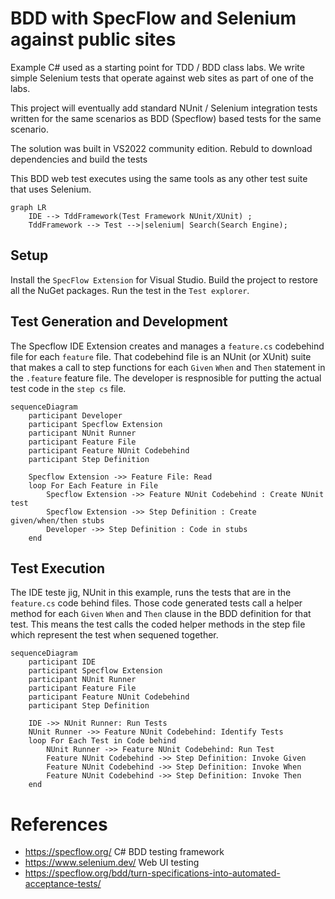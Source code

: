 # BDD with SpecFlow and Selenium against public sites

Example C# used as a starting point for TDD / BDD class labs. We write simple Selenium tests that operate against web sites as part of one of the labs.

This project will eventually add standard NUnit / Selenium integration tests written for the same scenarios as BDD (Specflow) based tests for the same scenario.

The solution was built in VS2022 community edition. Rebuld to download dependencies and build the tests

This BDD web test executes using the same tools as any other test suite that uses Selenium.
```mermaid
graph LR
    IDE --> TddFramework(Test Framework NUnit/XUnit) ;
    TddFramework --> Test -->|selenium| Search(Search Engine);

```

## Setup
Install the `SpecFlow Extension` for Visual Studio.  Build the project to restore all the NuGet packages. Run the test in the `Test explorer`.

## Test Generation and Development
The Specflow IDE Extension creates and manages a `feature.cs` codebehind file for each `feature` file.  That codebehind file is an NUnit (or XUnit) suite that makes a call to step functions for each `Given` `When` and `Then` statement in the `.feature` feature file.  The developer is respnosible for putting the actual test code in the `step cs` file.

```mermaid
sequenceDiagram
    participant Developer
    participant Specflow Extension
    participant NUnit Runner
    participant Feature File
    participant Feature NUnit Codebehind
    participant Step Definition

    Specflow Extension ->> Feature File: Read
    loop For Each Feature in File
        Specflow Extension ->> Feature NUnit Codebehind : Create NUnit test
        Specflow Extension ->> Step Definition : Create given/when/then stubs
        Developer ->> Step Definition : Code in stubs
    end    
```

## Test Execution
The IDE teste jig, NUnit in this example, runs the tests that are in the `feature.cs` code behind files.  Those code generated tests call a helper method for each `Given` `When` and `Then` clause in the BDD definition for that test.  This means the test calls the coded helper methods in the step file which represent the test when sequened together. 

```mermaid
sequenceDiagram
    participant IDE
    participant Specflow Extension
    participant NUnit Runner
    participant Feature File
    participant Feature NUnit Codebehind
    participant Step Definition

    IDE ->> NUnit Runner: Run Tests
    NUnit Runner ->> Feature NUnit Codebehind: Identify Tests
    loop For Each Test in Code behind
        NUnit Runner ->> Feature NUnit Codebehind: Run Test
        Feature NUnit Codebehind ->> Step Definition: Invoke Given
        Feature NUnit Codebehind ->> Step Definition: Invoke When
        Feature NUnit Codebehind ->> Step Definition: Invoke Then
    end    
```
# References
* https://specflow.org/ C# BDD testing framework
* https://www.selenium.dev/ Web UI testing
* https://specflow.org/bdd/turn-specifications-into-automated-acceptance-tests/
